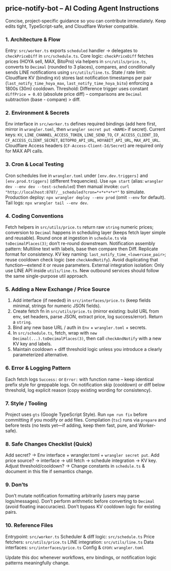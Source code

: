 ## price-notify-bot – AI Coding Agent Instructions

Concise, project-specific guidance so you can contribute immediately. Keep edits tight, TypeScript-safe, and Cloudflare Worker compatible.

### 1. Architecture & Flow
Entry: `src/worker.ts` exports `scheduled` handler -> delegates to `checkPriceDiff` in `src/schedule.ts`.
Core logic: `checkPriceDiff` fetches prices (HOYA sell, MAX, BitoPro) via helpers in `src/utils/price.ts`, converts to `Decimal` (rounded to 3 places), compares, and conditionally sends LINE notifications using `src/utils/line.ts`.
State / rate limit: Cloudflare KV (binding `KV`) stores last notification timestamps per pair (`last_notify_time_hoya_max`, `last_notify_time_hoya_bito`) enforcing a 1800s (30m) cooldown.
Threshold: Difference trigger uses constant `diffPrice = 0.03` (absolute price diff) – comparisons are `Decimal` subtraction (base - compare) > diff.

### 2. Environment & Secrets
Env interface in `src/worker.ts` defines required bindings (add here first, mirror in `wrangler.toml`, then `wrangler secret put <NAME>` if secret). Current keys: `KV`, `LINE_CHANNEL_ACCESS_TOKEN`, `LINE_SEND_TO`, `CF_ACCESS_CLIENT_ID`, `CF_ACCESS_CLIENT_SECRET`, `BITOPRO_API_URL`, `HOYABIT_API_URL`, `MAX_API_URL`.
Cloudflare Access headers (`CF-Access-Client-Id/Secret`) are required only for MAX API calls.

### 3. Cron & Local Testing
Cron schedules live in `wrangler.toml` under `[env.dev.triggers]` and `[env.prod.triggers]` (different frequencies). Use `npm start` (alias: `wrangler dev --env dev --test-scheduled`) then manual invoke: `curl "http://localhost:8787/__scheduled?cron=*+*+*+*+*"` to simulate.
Production deploy: `npx wrangler deploy --env prod` (omit `--env` for default). Tail logs: `npx wrangler tail --env dev`.

### 4. Coding Conventions
Fetch helpers in `src/utils/price.ts` return raw `string` numeric prices; conversion to `Decimal` happens in scheduling layer (keeps fetch layer simple and reusable).
Round once at ingestion in `schedule.ts` via `toDecimalPlaces(3)`; don’t re-round downstream.
Notification assembly pattern: Multiline text with labels, base then compare then Diff. Replicate format for consistency.
KV key naming: `last_notify_time_<lowercase_pair>`; reuse cooldown check logic (see `checkAndNotify`). Avoid duplicating that function—extend it or reuse parameters.
External integration isolation: Only use LINE API inside `utils/line.ts`. New outbound services should follow the same single-purpose util approach.

### 5. Adding a New Exchange / Price Source
1. Add interface (if needed) in `src/interfaces/price.ts` (keep fields minimal, strings for numeric JSON fields).
2. Create fetch fn in `src/utils/price.ts` (mirror existing: build URL from env, set headers, parse JSON, extract price, log success/error). Return a `string`.
3. Bind any new base URL / auth in `Env` + `wrangler.toml` + secrets.
4. In `src/schedule.ts`, fetch, wrap with `new Decimal(...).toDecimalPlaces(3)`, then call `checkAndNotify` with a new KV key and labels.
5. Maintain cooldown + diff threshold logic unless you introduce a clearly parameterized alternative.

### 6. Error & Logging Pattern
Each fetch logs `Success:` or `Error:` with function name – keep identical prefix style for greppable logs.
On notification skip (cooldown) or diff below threshold, log explicit reason (copy existing wording for consistency).

### 7. Style / Tooling
Project uses `gts` (Google TypeScript Style). Run `npm run fix` before committing if you modify or add files. Compilation (`tsc`) runs via `prepare` and before tests (no tests yet—if adding, keep them fast, pure, and Worker-safe).

### 8. Safe Changes Checklist (Quick)
Add secret? -> Env interface + wrangler.toml + `wrangler secret put`.
Add price source? -> interface -> util fetch -> schedule integration -> KV key.
Adjust threshold/cooldown? -> Change constants in `schedule.ts` & document in this file if semantics change.

### 9. Don’ts
Don’t mutate notification formatting arbitrarily (users may parse logs/messages).
Don’t perform arithmetic before converting to `Decimal` (avoid floating inaccuracies).
Don’t bypass KV cooldown logic for existing pairs.

### 10. Reference Files
Entrypoint: `src/worker.ts`
Scheduler & diff logic: `src/schedule.ts`
Price fetchers: `src/utils/price.ts`
LINE integration: `src/utils/line.ts`
Data interfaces: `src/interfaces/price.ts`
Config & cron: `wrangler.toml`

Update this doc whenever workflows, env bindings, or notification logic patterns meaningfully change.
